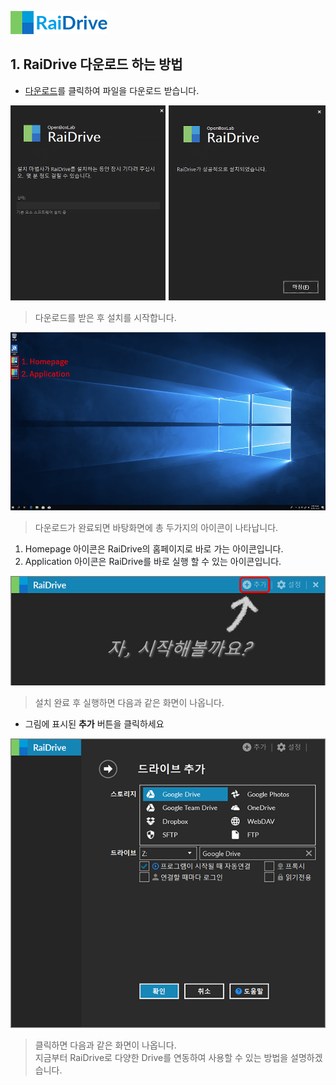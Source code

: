![logo](/logo.png?raw=true) <!--  --> 
                                                                                                                               
## 1. RaiDrive 다운로드 하는 방법
- [다운로드](https://www.raidrive.com/ko/download)를 클릭하여 파일을 다운로드 받습니다.

![download](/download01.jpg?raw=true)

> 다운로드를 받은 후 설치를 시작합니다.
 
![app](/app.jpg?raw=true)

> 다운로드가 완료되면 바탕화면에 총 두가지의 아이콘이 나타납니다.

1. Homepage 아이콘은 RaiDrive의 홈페이지로 바로 가는 아이콘입니다.
2. Application 아이콘은 RaiDrive를 바로 실행 할 수 있는 아이콘입니다.

![main](/main.jpg?raw=true) 

> 설치 완료 후 실행하면 다음과 같은 화면이 나옵니다.   

- 그림에 표시된 **추가** 버튼을 클릭하세요   

![plus](/plus.PNG?raw=true)

> 클릭하면 다음과 같은 화면이 나옵니다.  
> 지금부터 RaiDrive로 다양한 Drive를 연동하여 사용할 수 있는 방법을 설명하겠습니다.
